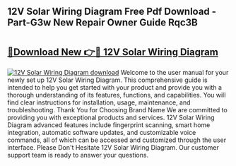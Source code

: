 ## 12V Solar Wiring Diagram Free Pdf Download - Part-G3w New Repair Owner Guide Rqc3B

# <h2><a href="http://dforu4f.blite.top/?on=12V+Solar+Wiring+Diagram">🔗Download New 👉🔴 12V Solar Wiring Diagram</a></h2>

[![12V Solar Wiring Diagram download](https://i.imgur.com/lujVjoI.png)](http://dforu4f.blite.top/?on=12V+Solar+Wiring+Diagram)
Welcome to the user manual for your newly set up 12V Solar Wiring Diagram. This comprehensive guide is intended to help you get started with your product and provide you with a thorough understanding of its features, functions, and capabilities. You will find clear instructions for installation, usage, maintenance, and troubleshooting. Thank You for Choosing Brand Name We are committed to providing you with exceptional products and services. 12V Solar Wiring Diagram advanced features include fingerprint scanning, smart home integration, automatic software updates, and customizable voice commands, all of which can be accessed and customized through the user interface. Please Don't Hesitate 12V Solar Wiring Diagram. Our customer support team is ready to answer your questions.
